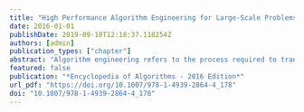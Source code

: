 ```yaml
---
title: "High Performance Algorithm Engineering for Large-Scale Problems"
date: 2016-01-01
publishDate: 2019-09-10T12:18:37.118254Z
authors: [admin]
publication_types: ["chapter"]
abstract: "Algorithm engineering refers to the process required to transform a pencil-and-paper algorithm into a robust, efficient, well tested, and easily usable implementation. Thus it encompasses a number of topics, from modeling cache behavior to the principles of good software engineering; its main focus, however, is experimentation. In that sense, it may be viewed as a recent outgrowth of Experimental Algorithmics [14], which is specifically devoted to the development of methods, tools, and practices for assessing and refining algorithms through experimentation. The ACM Journal of Experimental Algorithmics (JEA), at URL www.jea.acm.org, is devoted to this area.  High-performance algorithm engineering [2] focuses on one of the many facets of algorithm engineering: speed. The high‐performance aspect does not immediately imply parallelism; in fact, in any highly parallel task, most of the impact of high‐performance..."
featured: false
publication: "*Encyclopedia of Algorithms - 2016 Edition*"
url_pdf: "https://doi.org/10.1007/978-1-4939-2864-4_178"
doi: "10.1007/978-1-4939-2864-4_178"
---
```


